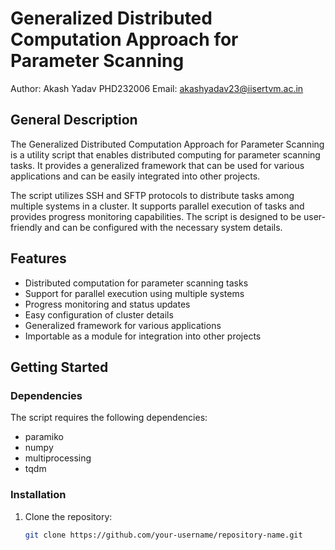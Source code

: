 # Generalized Distributed Computation Approach for Parameter Scanning

Author: Akash Yadav PHD232006
Email: akashyadav23@iisertvm.ac.in

## General Description

The Generalized Distributed Computation Approach for Parameter Scanning is a utility script that enables distributed computing for parameter scanning tasks. It provides a generalized framework that can be used for various applications and can be easily integrated into other projects.

The script utilizes SSH and SFTP protocols to distribute tasks among multiple systems in a cluster. It supports parallel execution of tasks and provides progress monitoring capabilities. The script is designed to be user-friendly and can be configured with the necessary system details.

## Features

- Distributed computation for parameter scanning tasks
- Support for parallel execution using multiple systems
- Progress monitoring and status updates
- Easy configuration of cluster details
- Generalized framework for various applications
- Importable as a module for integration into other projects

## Getting Started

### Dependencies

The script requires the following dependencies:

- paramiko
- numpy
- multiprocessing
- tqdm

### Installation

1. Clone the repository:

   ```bash
   git clone https://github.com/your-username/repository-name.git
